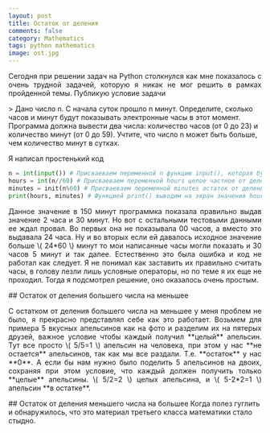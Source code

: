 ```yaml
---
layout: post
title: Остаток от деления 
comments: false
category: Mathematics
tags: python mathematics
image: ost.jpg
---
```

<p align="justify">
Сегодня при решении задач на Python столкнулся как мне показалось с очень трудной задачей, которую я никак не мог решить в рамках пройденной темы. Публикую условие задачи
</p> 
> Дано число n. С начала суток прошло n минут. Определите, сколько часов и минут будут показывать электронные часы в этот момент. Программа должна вывести два числа: количество часов (от 0 до 23) и количество минут (от 0 до 59). Учтите, что число n может быть больше, чем количество минут в сутках.  

Я написал простенький код
```python
n = int(input()) # Присваеваем переменной n функцию input(), которая будет получать значение минут 
hours = int(n//60) # Присваеваем переменной hours целое частное от деления заданных минут на 60 получая значение часов
minutes = init(n%60) # Присваеваем переменной minutes остаток от деления заданных минут на 60 получая значение минут
print(hours, minutes) # Функцией print() выводим на экран значения hours и minutes
```
<p align="justify">
Данное значение в 150 минут программка показала правильно выдав значение 2 часа и 30 минут. Но вот с остальными тестовыми данными ее ждал провал. Во первых она не показывала 00 часов, а вместо это выдавала 24 часа. Ну и во вторых если ей давалось исходное значение больше \( 24*60 \) минут то мои написанные часы могли показать и 30 часов 5 минут и так далее. Естественно это была ошибка и код не работал как следует. Я не понимал как заставить их правильно считать часы, в голову лезли лишь условные операторы, но по теме я их еще не проходил. Тогда я подсмотрел решение, оно оказалось очень простым.
</p>
## Остаток от деления большего числа на меньшее
<p align="justify">
С остатком от деления большего числа на меньшее у меня проблем не было, я прекрасно представлял себе как это работает. Возьмем для примера 5 вкусных апельсинов как на фото и разделим их на пятерых друзей, важное условие чтобы каждый получил **целый** апельсин. Тут все просто \( 5/5=1 \) апельсин на человека, при этом у нас **не остается** апельсинов, так как мы все раздали. Т.е. **остаток** у нас **0**. А если бы нам нужно было поделить 5 апельсинов на двоих, сохраняя при этом условие, что каждый должен получить только **целые** апельсины. \( 5/2=2 \) целых апельсина, и \( 5-2*2=1 \) апельсин **в остатке**.
</p>
## Остаток от деления меньшего числа на большее
Когда полез гуглить и обнаружилось, что это материал третьего класса математики стало стыдно. 



  
 
